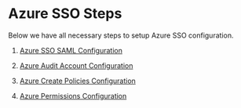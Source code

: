 <!-- ---
layout: default
title: 2.1 Azure SSO Configuration
parent: Foundation
nav_order: 2.1
has_children: false
---
 -->

# Azure SSO Steps #

Below we have all necessary steps to setup Azure SSO configuration.

1) [Azure SSO SAML Configuration](SSO/01_DNX_Azure_Config_SAML.md)

2) [Azure Audit Account Configuration](SSO/02_DNX_Azure_Config_Audit_Account.md)

3) [Azure Create Policies Configuration](SSO/03_DNX_Azure_Create_Policies.md)

4) [Azure Permissions Configuration](SSO/04_DNX_Azure_Configure_Permissions.md)


